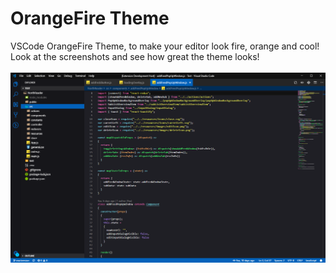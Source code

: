 # OrangeFire Theme

VSCode OrangeFire Theme, to make your editor look fire, orange and cool!
Look at the screenshots and see how great the theme looks!
<br>
<br>
<img src="https://raw.githubusercontent.com/Futureglobe/SplashBlue/master/Screenshot01.PNG" width="1350" />
<br>